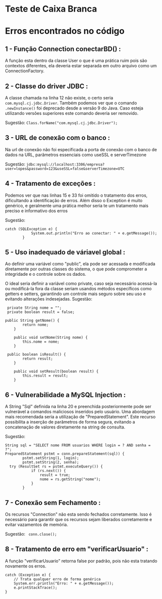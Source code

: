 # Teste de Caixa Branca

# **Erros encontrados no código**
## 1 - Função Connection conectarBD() :
A função esta dentro da classe User o que é uma prática ruim pois são contextos diferentes, ela deveria estar separada em outro arquivo como um ConnectionFactory. 

## 2 - Classe do driver JDBC :
A classe chamada na linha 12 não existe, o certo seria `com.mysql.cj.jdbc.Driver`. Também podemos ver que o comando `.newInstance()` foi deprecado desde a versão 9 do Java. Caso esteja utilizando versões superiores este comando deveria ser removido.

Sugestão: `Class.forName("com.mysql.cj.jdbc.Driver");`

## 3 - URL de conexão com o banco :

Na url de conexão não foi especificada a porta de conexão com o banco de dados na URL, parâmetros essenciais como useSSL e serverTimezone

Sugestão: `jdbc:mysql://localhost:3306/empresa?user=lopes&password=123&useSSL=false&serverTimezone=UTC`

## 4 - Tratamento de exceções :

Podemos ver que nas linhas 15 e 33 foi omitido o tratamento dos erros, dificultando a identificação de erros. Além disso o Exception é muito genérico, e geralmente uma prática melhor seria te um tratamento mais preciso e informativo dos erros

Sugestão:
```
catch (SQLException e) {
            System.out.println("Erro ao conectar: " + e.getMessage());
        }
```


## 5 - Uso inadequado de váriavel global :

Ao definir uma variável como "public", ela pode ser acessada e modificada diretamente por outras classes do sistema, o que pode comprometer a integridade e o controle sobre os dados. 

O ideal seria definir a variável como private, caso seja necessário acessá-la ou modificá-la fora da classe seriam usandos métodos específicos como getters e setters, garantindo um controle mais seguro sobre seu uso e evitando alterações indesejadas.
Sugestão:
```
 private String nome = "";
 private boolean result = false;

public String getNome() {
        return nome;
    }

    public void setNome(String nome) {
        this.nome = nome;
    }

 public boolean isResult() {
        return result;
    }

    public void setResult(boolean result) {
        this.result = result;
    }
```

## 6 - Vulnerabilidade a MySQL Injection :

A String "Sql" definida na linha 20 e preenchida posteriormente pode ser vulnerável a comandos maliciosos inseridos pelo usuário.
Uma abordagem mais recomendada seria a utilização de "PreparedStatement". Este recurso possibilita a inserção de parâmetros de forma segura, evitando a concatenação de valores diretamente na string de consulta.

Sugestão:
```
String sql = "SELECT nome FROM usuarios WHERE login = ? AND senha = ?";
PreparedStatement pstmt = conn.prepareStatement(sql)) {
        pstmt.setString(1, login);
        pstmt.setString(2, senha);
  try (ResultSet rs = pstmt.executeQuery()) {
            if (rs.next()) {
                result = true;
                nome = rs.getString("nome");
            }
        }
```

## 7 - Conexão sem Fechamento :

Os recursos "Connection" não esta sendo fechados corretamente. Isso é necessário para garantir que os recursos sejam liberados corretamente e evitar vazamentos de memória.

Sugestão: ` conn.close();`

## 8 - Tratamento de erro em "verificarUsuario"  :

A função "verificarUsuario" retorna false por padrão, pois não esta tratando novamente os erros.
```
catch (Exception e) {
    // Trata qualquer erro de forma genérica
    System.err.println("Erro: " + e.getMessage());
    e.printStackTrace();
}
```
